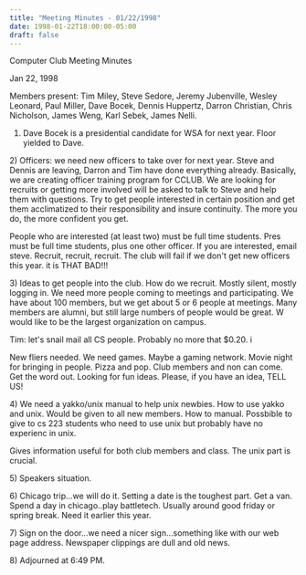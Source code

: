 ```yaml
---
title: "Meeting Minutes - 01/22/1998"
date: 1998-01-22T18:00:00-05:00
draft: false
---
```


Computer Club Meeting Minutes </p><p>
Jan 22, 1998 </p><p>
Members present: Tim Miley, Steve Sedore, Jeremy Jubenville, Wesley Leonard, Paul Miller, Dave Bocek, Dennis Huppertz, Darron Christian, Chris Nicholson, James Weng, Karl Sebek, James Nelli. </p><p>
1) Dave Bocek is a presidential candidate for WSA for next year.  Floor yielded to Dave. </p><p>
</p><p>
2) Officers: we need new officers to take over for next year.  Steve and Dennis are leaving, Darron and Tim have done everything already.  Basically, we are creating officer training program for CCLUB.  We are looking for recruits or getting more involved will be asked to talk to Steve and help them with questions.  Try to get people interested in certain position and get them acclimatized to their responsibility and insure continuity.  The more you do, the more confident you get.   </p><p>
People who are interested (at least two) must be full time students.  Pres must be full time students, plus one other officer.  If you are interested, email steve.  Recruit, recruit, recruit.  The club will fail if we don't get new officers this year.  it is THAT BAD!!! </p><p>
3) Ideas to get people into the club.  How do we recruit.  Mostly silent, mostly logging in.  We need more people coming to meetings and participating. We have about 100 members, but we get about 5 or 6 people at meetings.  Many members are alumni, but still large numbers of people would be great.  W would like to be the largest organization on campus.   </p><p>
Tim: let's snail mail all CS people.  Probably no more that $0.20.  i </p><p>
New fliers needed.  We need games.  Maybe a gaming network.  Movie night for bringing in people.  Pizza and pop.  Club members and non can come.  Get the word out.  Looking for fun ideas.  Please, if you have an idea, TELL US! </p><p>
4) We need a yakko/unix manual to help unix newbies.  How to use yakko and unix.  Would be given to all new members.  How to manual.  Possbible to give to cs 223 students who need to use unix but probably have no experienc in unix. </p><p>
Gives information useful for both club members and class.  The unix part is crucial.   </p><p>
5) Speakers situation.   </p><p>
6) Chicago trip...we will do it.  Setting a date is the toughest part.  Get a van.  Spend a day in chicago..play battletech.   Usually around good friday or spring break.  Need it earlier this year.   </p><p>
7) Sign on the door...we need a nicer sign...something like with our web page address.  Newspaper clippings are dull and old news. </p><p>
8) Adjourned at 6:49 PM. </p>
